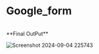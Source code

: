 # Google_form
<br />
**Final OutPut** 
<br />


![Screenshot 2024-09-04 225743](https://github.com/user-attachments/assets/c9137a85-22e1-46c1-ba0e-a8ff83473562)
